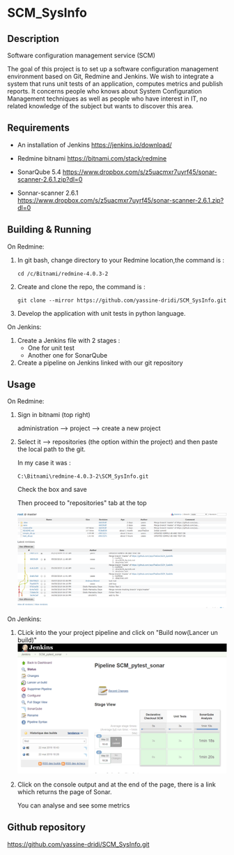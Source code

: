 # SCM_SysInfo

## Description

Software configuration management service (SCM)

The goal of this project is to set up a software configuration management environment based on Git, Redmine and Jenkins. We wish to integrate a system that runs unit tests of an application, computes metrics and publish reports. It concerns people who knows about System Configuration Management techniques as well as people who have interest in IT, no related knowledge of the subject but wants to discover this area.

## Requirements

-   An installation of Jenkins
https://jenkins.io/download/

-   Redmine bitnami https://bitnami.com/stack/redmine

-   SonarQube 5.4 https://www.dropbox.com/s/z5uacmxr7uyrf45/sonar-scanner-2.6.1.zip?dl=0

-   Sonnar-scanner 2.6.1 https://www.dropbox.com/s/z5uacmxr7uyrf45/sonar-scanner-2.6.1.zip?dl=0

## Building & Running

On Redmine:
1.  In git bash, change directory to your Redmine location,the command is :

        cd /c/Bitnami/redmine-4.0.3-2
        
2.  Create and clone the repo, the command is :

        git clone --mirror https://github.com/yassine-dridi/SCM_SysInfo.git

3.  Develop the application with unit tests in python language.

On Jenkins:
1.  Create a Jenkins file with 2 stages :
    -   One for unit test
    -   Another one for SonarQube
2.  Create a pipeline on Jenkins linked with our git repository

## Usage


On Redmine:
1.  Sign in bitnami (top right) 

    administration --> project --> create a new project
        
2.  Select it --> repositories (the option within the project)
and then paste the local path to the git.

    In my case it was :

        C:\Bitnami\redmine-4.0.3-2\SCM_SysInfo.git

    Check the box and save

    Then proceed to "repositories" tab at the top 

    ![alt text](Capture_redmine.PNG)

On Jenkins:

1.  CLick into the your project pipeline and click on "Build now(Lancer un build)"
![alt text](cap.png)

2.  Click on the console output and at the end of the page, there is a link which returns the page of Sonar.

    You can analyse and see some metrics

##  Github repository

https://github.com/yassine-dridi/SCM_SysInfo.git

